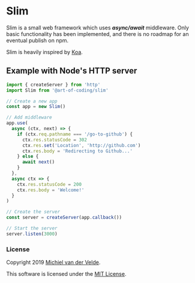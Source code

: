 # Slim

Slim is a small web framework which uses ***async/await*** middleware.
Only basic functionality has been implemented, and there is no roadmap for
an eventual publish on npm.

Slim is heavily inspired by [Koa](https://koajs.com/).

## Example with Node's HTTP server

```ts
import { createServer } from 'http'
import Slim from '@art-of-coding/slim'

// Create a new app
const app = new Slim()

// Add middleware
app.use(
  async (ctx, next) => {
    if (ctx.req.pathname === '/go-to-github') {
      ctx.res.statusCode = 302
      ctx.res.set('Location', 'http://github.com')
      ctx.res.body = 'Redirecting to Github...'
    } else {
      await next()
    }
  },
  async ctx => {
    ctx.res.statusCode = 200
    ctx.res.body = 'Welcome!'
  }
)

// Create the server
const server = createServer(app.callback())

// Start the server
server.listen(3000)
```

### License

Copyright 2019 [Michiel van der Velde](http://www.michielvdvelde.nl).

This software is licensed under the [MIT License](LICENSE).
